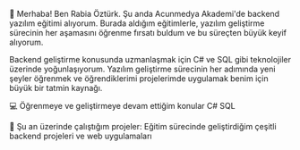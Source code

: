 👋 Merhaba! Ben Rabia Öztürk. Şu anda Acunmedya Akademi'de backend yazılım eğitimi alıyorum. Burada aldığım eğitimlerle, yazılım geliştirme sürecinin her aşamasını öğrenme fırsatı buldum ve bu süreçten büyük keyif alıyorum.

Backend geliştirme konusunda uzmanlaşmak için C# ve SQL gibi teknolojiler üzerinde yoğunlaşıyorum. Yazılım geliştirme sürecinin her adımında yeni şeyler öğrenmek ve öğrendiklerimi projelerimde uygulamak benim için büyük bir tatmin kaynağı.

💻 Öğrenmeye ve geliştirmeye devam ettiğim konular
C#
SQL

🔭 Şu an üzerinde çalıştığım projeler:
Eğitim sürecinde geliştirdiğim çeşitli backend projeleri ve web uygulamaları
